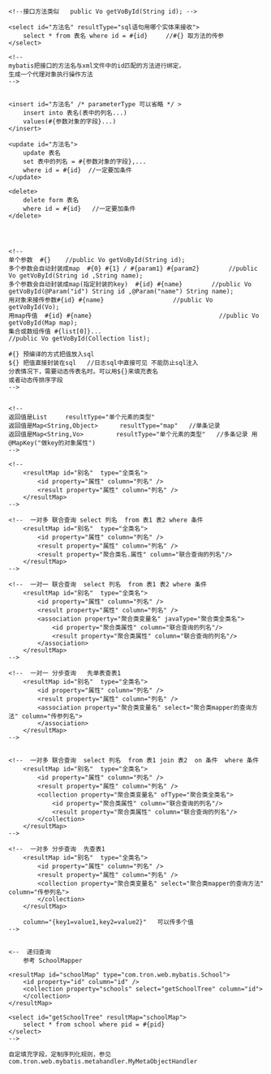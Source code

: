 <?xml version="1.0" encoding="UTF-8"?>
<!DOCTYPE mapper PUBLIC "-//mybatis.org//DTD Mapper 3.0//EN" "http://mybatis.org/dtd/mybatis-3-mapper.dtd">

<!--namespace对应的是接口类-->
<mapper namespace="com.tron.web.twodatasources.Mydb1Mapper">
    
    <!--接口方法类似   public Vo getVoById(String id); -->
    
    <select id="方法名" resultType="sql语句用哪个实体来接收">
        select * from 表名 where id = #{id}     //#{} 取方法的传参
    </select>

    <!--
    mybatis把接口的方法名与xml文件中的id匹配的方法进行绑定，
    生成一个代理对象执行操作方法
    -->
    
    
    <insert id="方法名" /* parameterType 可以省略 */ >
        insert into 表名(表中的列名...)
        values(#{参数对象的字段}...)
    </insert>
    
    <update id="方法名">
        update 表名
        set 表中的列名 = #{参数对象的字段},...
        where id = #{id}  //一定要加条件
    </update>
    
    <delete>
        delete form 表名 
        where id = #{id}   //一定要加条件
    </delete>
    
    
    
    
    <!--
    单个参数  #{}    //public Vo getVoById(String id);
    多个参数会自动封装成map  #{0} #{1} / #{param1} #{param2}        //public Vo getVoById(String id ,String name);
    多个参数会自动封装成map(指定封装的key)  #{id} #{name}        //public Vo getVoById(@Param("id") String id ,@Param("name") String name); 
    用对象来接传参数#{id} #{name}                   //public Vo getVoById(Vo);
    用map传值  #{id} #{name}                                   //public Vo getVoById(Map map);
    集合或数组传值 #{list[0]}...                                             //public Vo getVoById(Collection list);   
    
    #{} 预编译的方式把值放入sql
    ${} 把值直接封装在sql   //日志sql中直接可见 不能防止sql注入   
    分表情况下，需要动态传表名时。可以用${}来填充表名  
    或者动态传排序字段                                             
    --> 
    
    
    <!-- 
    返回值是List     resultType="单个元素的类型"
    返回值是Map<String,Object>      resultType="map"   //单条记录
    返回值是Map<String,Vo>         resultType="单个元素的类型"   //多条记录 用@MapKey("做key的对象属性")   
    -->
    
    <!--
        <resultMap id="别名"  type="全类名">
            <id property="属性" column="列名" />
            <result property="属性" column="列名" />
        </resultMap>
    -->
    
    <!--  一对多 联合查询 select 列名  from 表1 表2 where 条件
        <resultMap id="别名"  type="全类名">
            <id property="属性" column="列名" />
            <result property="属性" column="列名" />
            <result property="聚合类名.属性" column="联合查询的列名"/>
        </resultMap>
    -->
    
    <!--  一对一 联合查询  select 列名  from 表1 表2 where 条件
        <resultMap id="别名"  type="全类名">
            <id property="属性" column="列名" />
            <result property="属性" column="列名" />
            <association property="聚合类变量名" javaType="聚合类全类名">
                <id property="聚合类属性" column="联合查询的列名"/>
                <result property="聚合类属性" column="联合查询的列名"/>
            </association>
        </resultMap>
    --> 

    <!--  一对一 分步查询   先单表查表1
        <resultMap id="别名"  type="全类名">
            <id property="属性" column="列名" />
            <result property="属性" column="列名" />
            <association property="聚合类变量名" select="聚合类mapper的查询方法" column="传参列名">
            </association>
        </resultMap>
    -->   
    
    
    <!--  一对多 联合查询  select 列名  from 表1 join 表2  on 条件  where 条件
        <resultMap id="别名"  type="全类名">
            <id property="属性" column="列名" />
            <result property="属性" column="列名" />
            <collection property="聚合类变量名" ofType="聚合类全类名">
                <id property="聚合类属性" column="联合查询的列名"/>
                <result property="聚合类属性" column="联合查询的列名"/>                
            </collection>
        </resultMap>
    -->   
    
    <!--  一对多 分步查询  先查表1
        <resultMap id="别名"  type="全类名">
            <id property="属性" column="列名" />
            <result property="属性" column="列名" />
            <collection property="聚合类变量名" select="聚合类mapper的查询方法" column="传参列名">              
            </collection>
        </resultMap>
        
        column="{key1=value1,key2=value2}"   可以传多个值
    -->        
    
    
    <--  递归查询
        参考 SchoolMapper
        
    <resultMap id="schoolMap" type="com.tron.web.mybatis.School">
        <id property="id" column="id" />
        <collection property="schools" select="getSchoolTree" column="id">
        </collection>
    </resultMap>

    <select id="getSchoolTree" resultMap="schoolMap">
        select * from school where pid = #{pid}
    </select>            
    --> 
</mapper>

```text
自定填充字段，定制序列化规则，参见com.tron.web.mybatis.metahandler.MyMetaObjectHandler
```